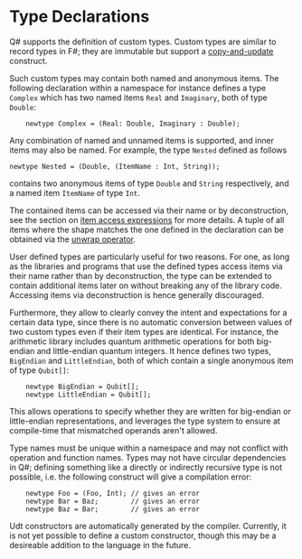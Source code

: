 # Type Declarations

Q# supports the definition of custom types. Custom types are similar to record types in F#; they are immutable but support a [copy-and-update](https://github.com/microsoft/qsharp-language/blob/main/Specifications/Language/3_Expressions/CopyAndUpdateExpressions.md) construct. 

Such custom types may contain both named and anonymous items. 
The following declaration within a namespace for instance defines a type `Complex` which has two named items `Real` and `Imaginary`, both of type `Double`:
```qsharp
    newtype Complex = (Real: Double, Imaginary : Double);
```

Any combination of named and unnamed items is supported, and inner items may also be named. 
For example, the type `Nested` defined as follows 
```qsharp
newtype Nested = (Double, (ItemName : Int, String)); 
```
contains two anonymous items of type `Double` and `String` respectively, and a named item `ItemName` of type `Int`.

The contained items can be accessed via their name or by deconstruction, see the section on [item access expressions](https://github.com/microsoft/qsharp-language/blob/main/Specifications/Language/3_Expressions/ItemAccessExpressions.md#item-access-for-user-defined-types) for more details. 
A tuple of all items where the shape matches the one defined in the declaration can be obtained via the [unwrap operator]().

User defined types are particularly useful for two reasons. For one, 
as long as the libraries and programs that use the defined types access items via their name rather than by deconstruction, the type can be extended to contain additional items later on without breaking any of the library code. Accessing items via deconstruction is hence generally discouraged.

Furthermore, they allow to clearly convey the intent and expectations for a certain data type, since there is no automatic conversion between values of two custom types even if their item types are identical.
For instance, the arithmetic library includes quantum arithmetic operations for both big-endian and little-endian quantum integers.
It hence defines two types, `BigEndian` and `LittleEndian`, both of which contain a single anonymous item of type `Qubit[]`:
```qsharp
    newtype BigEndian = Qubit[];
    newtype LittleEndian = Qubit[];
```
This allows operations to specify whether they are written for big-endian or little-endian representations, and leverages the type system to ensure at compile-time that mismatched operands aren't allowed.

Type names must be unique within a namespace and may not conflict with operation and function names. Types may not have circular dependencies in Q#; defining something like a directly or indirectly recursive type is not possible, i.e. the following construct will give a compilation error: 
```qsharp
    newtype Foo = (Foo, Int); // gives an error
    newtype Bar = Baz;        // gives an error
    newtype Baz = Bar;        // gives an error
```

Udt constructors are automatically generated by the compiler. Currently, it is not yet possible to define a custom constructor, though this may be a desireable addition to the language in the future. 
